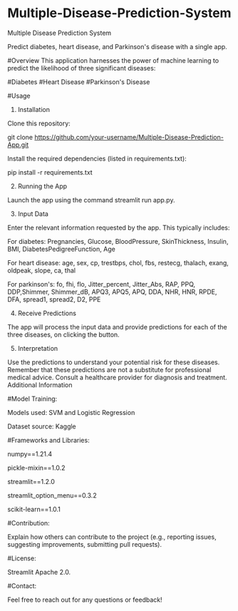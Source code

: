 # Multiple-Disease-Prediction-System
Multiple Disease Prediction System

Predict diabetes, heart disease, and Parkinson's disease with a single app.

#Overview
This application harnesses the power of machine learning to predict the likelihood of three significant diseases:

#Diabetes
#Heart Disease
#Parkinson's Disease

#Usage

1. Installation

Clone this repository:

git clone https://github.com/your-username/Multiple-Disease-Prediction-App.git

Install the required dependencies (listed in requirements.txt):

pip install -r requirements.txt

2. Running the App

Launch the app using the command streamlit run app.py.

3. Input Data

Enter the relevant information requested by the app. This typically includes:

For diabetes: Pregnancies, Glucose, BloodPressure, SkinThickness, Insulin, BMI, DiabetesPedigreeFunction, Age

For heart disease: age, sex, cp, trestbps, chol, fbs, restecg, thalach, exang, oldpeak, slope, ca, thal

For parkinson's: fo, fhi, flo, Jitter_percent, Jitter_Abs, RAP, PPQ, DDP,Shimmer, Shimmer_dB, APQ3, APQ5, APQ, DDA, NHR, HNR, RPDE, DFA, spread1, spread2, D2, PPE

4. Receive Predictions

The app will process the input data and provide predictions for each of the three diseases, on clicking the button.

5. Interpretation

Use the predictions to understand your potential risk for these diseases.
Remember that these predictions are not a substitute for professional medical advice. Consult a healthcare provider for diagnosis and treatment.
Additional Information

#Model Training:

Models used: SVM and Logistic Regression

Dataset source: Kaggle

#Frameworks and Libraries:

numpy==1.21.4

pickle-mixin==1.0.2

streamlit==1.2.0

streamlit_option_menu==0.3.2

scikit-learn==1.0.1

#Contribution:

Explain how others can contribute to the project (e.g., reporting issues, suggesting improvements, submitting pull requests).

#License:

Streamlit Apache 2.0.

#Contact:

Feel free to reach out for any questions or feedback!
